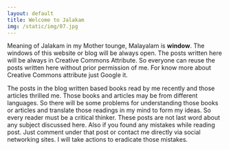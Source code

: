 ```yaml
---
layout: default
title: Welcome to Jalakam
img: /static/img/07.jpg
---
```


Meaning of Jalakam in my Mother tounge, Malayalam is **window**. The windows of this website or blog will be always open. The posts written here will be always in Creative Commons Attribute. So everyone can reuse the posts written here without prior permission of me. For know more about Creative Commons attribute just Google it.

The posts in the blog written based books read by me recently and those articles thrilled me. Those books and articles may be from different languages.  So there will be some problems for understanding those books or articles and translate those readings in my mind to form my ideas. So every reader must be a critical thinker. These posts are not last word about any subject discussed here. Also if you found any mistakes while reading post. Just comment under that post or contact me directly via social networking sites. I will take actions to  eradicate those mistakes.
